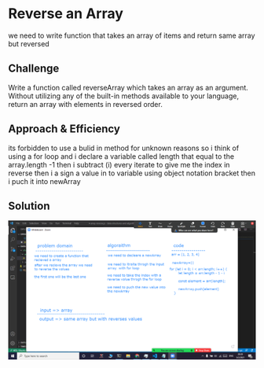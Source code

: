 
# Reverse an Array
we need to write  function that takes an array of items and return same array but reversed 

## Challenge
Write a function called reverseArray which takes an array as an argument. Without utilizing any of the built-in methods available to your language, return an array with elements in reversed order.

## Approach & Efficiency
its forbidden to use a bulid in method for unknown reasons so i think of using a for loop and i declare a variable called length that equal to the array.length -1 then i subtract  (i) every iterate  to give me the index in reverse  then i   a sign  a value    in to variable using object notation bracket then i puch it into newArray

## Solution
![](../assets/arrayReverse.png)
